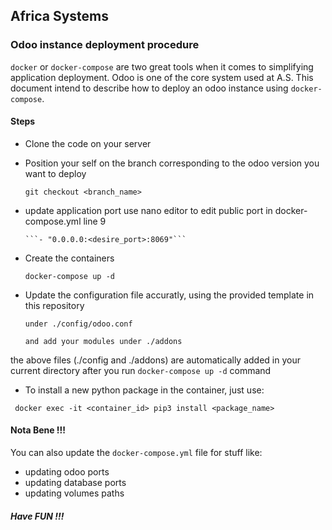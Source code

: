 ## Africa Systems
### Odoo instance deployment procedure

`docker` or `docker-compose`  are two great tools when it comes
to simplifying application deployment. Odoo is one of the
core system used at A.S. This document intend to describe
how to deploy an odoo instance using `docker-compose`.

#### Steps

* Clone the code on your server
* Position your self on the branch corresponding to the odoo version you want to deploy

    ```git checkout <branch_name>```
    
* update application port
      use nano editor to edit public port in docker-compose.yml line 9
      
      ```- "0.0.0.0:<desire_port>:8069"```
      
* Create the containers

    ```docker-compose up -d```
    
* Update the configuration file accuratly, using the provided template in this repository
    
    ```under ./config/odoo.conf ```

    ```and add your modules under ./addons```

the above files (./config and ./addons) are automatically added in your current directory after you run ```docker-compose up -d``` command


* To install a new python package in the container, just use:

``` docker exec -it <container_id> pip3 install <package_name>```

#### Nota Bene !!!

You can also update the `docker-compose.yml` file for stuff like:
* updating odoo ports
* updating database ports
* updating volumes paths

##### Have FUN !!!